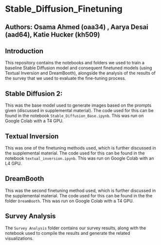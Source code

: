 # Stable_Diffusion_Finetuning

## Authors: Osama Ahmed (oaa34) , Aarya Desai (aad64), Katie Hucker (kh509)

## Introduction 
This repository contains the notebooks and folders we used to train a baseline Stable Diffusion model and consequent finetuned models (using Textual Inversion and DreamBooth), alongside the analysis of the results of the survey that we used to evaluate the fine-tuning process. 

## Stable Diffusion 2:
This was the base model used to generate images based on the prompts given (discussed in supplemental material). The code used for this can be found in the notebook `Stable_Diffusion_Base.ipynb`. This was run on Google Colab with a T4 GPU.

## Textual Inversion 
This was one of the finetuning methods used, which is further discussed in the supplemental material. The code used for this can be found in the notebook `textual_inversion.ipynb`. This was run on Google Colab with an L4 GPU.

## DreamBooth
This was the second finetuning method used, which is further discussed in the supplemental material. The code used for this can be found in the the folder `DreamBooth`. This was run on Google Colab with a T4 GPU.

## Survey Analysis
The `Survey Analysis` folder contains our survey results, along with the notebook used to compile the results and generate the related visualizations.

